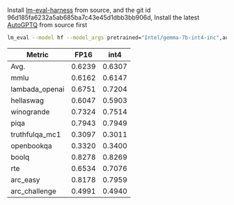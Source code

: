 Install [lm-eval-harness](https://github.com/EleutherAI/lm-evaluation-harness.git) from source,  and the  git id 96d185fa6232a5ab685ba7c43e45d1dbb3bb906d, Install the latest [AutoGPTQ](https://github.com/AutoGPTQ/AutoGPTQ) from source first

```bash
lm_eval --model hf --model_args pretrained="Intel/gemma-7b-int4-inc",autogptq=True,gptq_use_triton=True --device cuda:0 --tasks lambada_openai,hellaswag,piqa,winogrande,truthfulqa_mc1,openbookqa,boolq,rte,arc_easy,arc_challenge,mmlu --batch_size 32
```

| Metric         | FP16   | int4   |
| -------------- | ------ | ------ |
| Avg.           | 0.6239 | 0.6307 |
| mmlu           | 0.6162 | 0.6147 |
| lambada_openai | 0.6751 | 0.7204 |
| hellaswag      | 0.6047 | 0.5903 |
| winogrande     | 0.7324 | 0.7514 |
| piqa           | 0.7943 | 0.7949 |
| truthfulqa_mc1 | 0.3097 | 0.3011 |
| openbookqa     | 0.3320 | 0.3400 |
| boolq          | 0.8278 | 0.8269 |
| rte            | 0.6534 | 0.7076 |
| arc_easy       | 0.8178 | 0.7959 |
| arc_challenge  | 0.4991 | 0.4940 |
